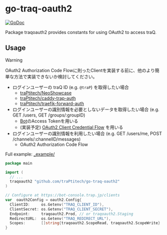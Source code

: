 # go-traq-oauth2

[![GoDoc](https://godoc.org/github.com/traPtitech/go-traq-oauth2?status.svg)](https://godoc.org/github.com/traPtitech/go-traq-oauth2)

Package traqoauth2 provides constants for using OAuth2 to access traQ.

## Usage

> [!WARNING]
> OAuth2 Authorization Code Flowに則ったClientを実装する前に、他のより簡単な方法で実装できないか検討してください。
> - ログインユーザーの traQ ID (e.g. `@traP`) を取得したい場合
>   - [traPtitech/NeoShowcase](https://github.com/traPtitech/NeoShowcase)
>   - [traPtitech/caddy-trap-auth](https://github.com/traPtitech/caddy-trap-auth)
>   - [traPtitech/traefik-forward-auth](https://github.com/traPtitech/traefik-forward-auth)
> - ログインユーザーの識別情報を必要としないデータを取得したい場合 (e.g. GET /users, GET /groups/:groupID)
>   - [Bot](https://bot-console.trap.jp/docs/bot)のAccess Tokenを用いる
>   - (実装予定) [OAuth2 Client Credential Flow](https://github.com/traPtitech/traQ/issues/2403) を用いる
> - ログインユーザーの識別情報を利用したい場合 (e.g. GET /users/me, POST /channels/:channelID/messages)
>   - OAuth2 Authorization Code Flow

Full example: [_example/](_example/)

```go
package main

import (
  // ...
  traqoauth2 "github.com/traPtitech/go-traq-oauth2"
)

// Configure at https://bot-console.trap.jp/clients
var  oauth2Config = oauth2.Config{
  ClientID:     os.Getenv("TRAQ_CLIENT_ID"),
  ClientSecret: os.Getenv("TRAQ_CLIENT_SECRET"),
  Endpoint:     traqoauth2.Prod, // or traqoauth2.Staging
  RedirectURL:  os.Getenv("TRAQ_REDIRECT_URL"),
  Scopes:       []string{traqoauth2.ScopeRead, traqoauth2.ScopeWrite}
}
```
